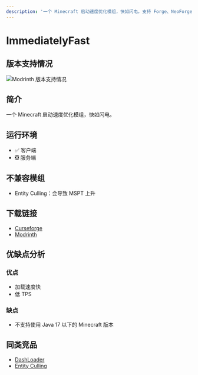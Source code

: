 ```yaml
---
description: '一个 Minecraft 启动速度优化模组，快如闪电。支持 Forge、NeoForge、Fabric 和 Quilt 模组加载器。'
---
```


# ImmediatelyFast

## 版本支持情况

![Modrinth 版本支持情况](https://img.shields.io/modrinth/game-versions/immediatelyfast)

## 简介

一个 Minecraft 启动速度优化模组，快如闪电。

## 运行环境

- ✅ 客户端
- ❎ 服务端

## 不兼容模组

- Entity Culling：会导致 MSPT 上升

## 下载链接

- [Curseforge](https://www.curseforge.com/minecraft/mc-mods/immediatelyfast
)
- [Modrinth](https://modrinth.com/mod/immediatelyfast
)

## 优缺点分析

### 优点

- 加载速度快
- 低 TPS

### 缺点

- 不支持使用 Java 17 以下的 Minecraft 版本

## 同类竞品

- [DashLoader](/mod/dashloader.md)
- [Entity Culling](/mod/immediatelyfast.md)


